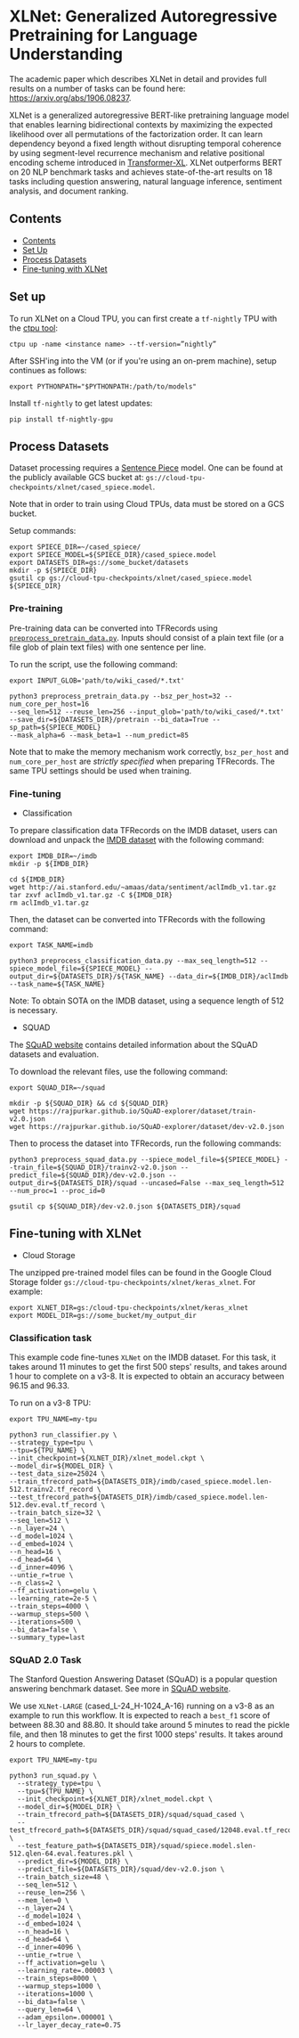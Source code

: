 # XLNet: Generalized Autoregressive Pretraining for Language Understanding

The academic paper which describes XLNet in detail and provides full results on
a number of tasks can be found here: https://arxiv.org/abs/1906.08237.

XLNet is a generalized autoregressive BERT-like pretraining language model that
enables learning bidirectional contexts by maximizing the expected likelihood
over all permutations of the factorization order. It can learn dependency beyond
a fixed length without disrupting temporal coherence by using segment-level
recurrence mechanism and relative positional encoding scheme introduced in
[Transformer-XL](https://arxiv.org/pdf/1901.02860.pdf). XLNet outperforms BERT
on 20 NLP benchmark tasks and achieves state-of-the-art results on 18 tasks
including question answering, natural language inference, sentiment analysis,
and document ranking.

## Contents

*   [Contents](#contents)
*   [Set Up](#set-up)
*   [Process Datasets](#process-datasets)
*   [Fine-tuning with XLNet](#fine-tuning-with-xlnet)

## Set up

To run XLNet on a Cloud TPU, you can first create a `tf-nightly` TPU with the
[ctpu tool](https://github.com/tensorflow/tpu/tree/master/tools/ctpu):

```shell
ctpu up -name <instance name> --tf-version=”nightly”
```

After SSH'ing into the VM (or if you're using an on-prem machine), setup
continues as follows:

```shell
export PYTHONPATH="$PYTHONPATH:/path/to/models"
```

Install `tf-nightly` to get latest updates:

```shell
pip install tf-nightly-gpu
```

## Process Datasets

Dataset processing requires a
[Sentence Piece](https://github.com/google/sentencepiece) model. One can be
found at the publicly available GCS bucket at:
`gs://cloud-tpu-checkpoints/xlnet/cased_spiece.model`.

Note that in order to train using Cloud TPUs, data must be stored on a GCS
bucket.

Setup commands:

```shell
export SPIECE_DIR=~/cased_spiece/
export SPIECE_MODEL=${SPIECE_DIR}/cased_spiece.model
export DATASETS_DIR=gs://some_bucket/datasets
mkdir -p ${SPIECE_DIR}
gsutil cp gs://cloud-tpu-checkpoints/xlnet/cased_spiece.model ${SPIECE_DIR}
```


### Pre-training

Pre-training data can be converted into TFRecords using
[`preprocess_pretrain_data.py`](preprocess_pretrain_data.py). Inputs should
consist of a plain text file (or a file glob of plain text files) with one
sentence per line.

To run the script, use the following command:

```shell
export INPUT_GLOB='path/to/wiki_cased/*.txt'

python3 preprocess_pretrain_data.py --bsz_per_host=32 --num_core_per_host=16
--seq_len=512 --reuse_len=256 --input_glob='path/to/wiki_cased/*.txt'
--save_dir=${DATASETS_DIR}/pretrain --bi_data=True --sp_path=${SPIECE_MODEL}
--mask_alpha=6 --mask_beta=1 --num_predict=85
```

Note that to make the memory mechanism work correctly, `bsz_per_host` and
`num_core_per_host` are *strictly specified* when preparing TFRecords. The same
TPU settings should be used when training.

### Fine-tuning

*   Classification

To prepare classification data TFRecords on the IMDB dataset, users can download
and unpack the [IMDB dataset](https://www.imdb.com/interfaces/) with the
following command:

```shell
export IMDB_DIR=~/imdb
mkdir -p ${IMDB_DIR}

cd ${IMDB_DIR}
wget http://ai.stanford.edu/~amaas/data/sentiment/aclImdb_v1.tar.gz
tar zxvf aclImdb_v1.tar.gz -C ${IMDB_DIR}
rm aclImdb_v1.tar.gz
```

Then, the dataset can be converted into TFRecords with the following command:

```shell
export TASK_NAME=imdb

python3 preprocess_classification_data.py --max_seq_length=512 --spiece_model_file=${SPIECE_MODEL} --output_dir=${DATASETS_DIR}/${TASK_NAME} --data_dir=${IMDB_DIR}/aclImdb --task_name=${TASK_NAME}
```

Note: To obtain SOTA on the IMDB dataset, using a sequence length of 512 is
necessary.

*   SQUAD

The [SQuAD website](https://rajpurkar.github.io/SQuAD-explorer/) contains
detailed information about the SQuAD datasets and evaluation.

To download the relevant files, use the following command:

```shell
export SQUAD_DIR=~/squad

mkdir -p ${SQUAD_DIR} && cd ${SQUAD_DIR}
wget https://rajpurkar.github.io/SQuAD-explorer/dataset/train-v2.0.json
wget https://rajpurkar.github.io/SQuAD-explorer/dataset/dev-v2.0.json
```

Then to process the dataset into TFRecords, run the following commands:

```shell
python3 preprocess_squad_data.py --spiece_model_file=${SPIECE_MODEL} --train_file=${SQUAD_DIR}/trainv2-v2.0.json --predict_file=${SQUAD_DIR}/dev-v2.0.json --output_dir=${DATASETS_DIR}/squad --uncased=False --max_seq_length=512 --num_proc=1 --proc_id=0

gsutil cp ${SQUAD_DIR}/dev-v2.0.json ${DATASETS_DIR}/squad
```

## Fine-tuning with XLNet

*   Cloud Storage

The unzipped pre-trained model files can be found in the Google Cloud Storage
folder `gs://cloud-tpu-checkpoints/xlnet/keras_xlnet`. For example:

```shell
export XLNET_DIR=gs:/cloud-tpu-checkpoints/xlnet/keras_xlnet
export MODEL_DIR=gs://some_bucket/my_output_dir
```

### Classification task

This example code fine-tunes `XLNet` on the IMDB dataset. For this task, it
takes around 11 minutes to get the first 500 steps' results, and takes around 1
hour to complete on a v3-8. It is expected to obtain an accuracy between 96.15
and 96.33.

To run on a v3-8 TPU:

```shell
export TPU_NAME=my-tpu

python3 run_classifier.py \
--strategy_type=tpu \
--tpu=${TPU_NAME} \
--init_checkpoint=${XLNET_DIR}/xlnet_model.ckpt \
--model_dir=${MODEL_DIR} \
--test_data_size=25024 \
--train_tfrecord_path=${DATASETS_DIR}/imdb/cased_spiece.model.len-512.trainv2.tf_record \
--test_tfrecord_path=${DATASETS_DIR}/imdb/cased_spiece.model.len-512.dev.eval.tf_record \
--train_batch_size=32 \
--seq_len=512 \
--n_layer=24 \
--d_model=1024 \
--d_embed=1024 \
--n_head=16 \
--d_head=64 \
--d_inner=4096 \
--untie_r=true \
--n_class=2 \
--ff_activation=gelu \
--learning_rate=2e-5 \
--train_steps=4000 \
--warmup_steps=500 \
--iterations=500 \
--bi_data=false \
--summary_type=last
```

### SQuAD 2.0 Task

The Stanford Question Answering Dataset (SQuAD) is a popular question answering
benchmark dataset. See more in
[SQuAD website](https://rajpurkar.github.io/SQuAD-explorer/).

We use `XLNet-LARGE` (cased_L-24_H-1024_A-16) running on a v3-8 as an example to
run this workflow. It is expected to reach a `best_f1` score of between 88.30
and 88.80. It should take around 5 minutes to read the pickle file, and then 18
minutes to get the first 1000 steps' results. It takes around 2 hours to
complete.

```shell
export TPU_NAME=my-tpu

python3 run_squad.py \
  --strategy_type=tpu \
  --tpu=${TPU_NAME} \
  --init_checkpoint=${XLNET_DIR}/xlnet_model.ckpt \
  --model_dir=${MODEL_DIR} \
  --train_tfrecord_path=${DATASETS_DIR}/squad/squad_cased \
  --test_tfrecord_path=${DATASETS_DIR}/squad/squad_cased/12048.eval.tf_record \
  --test_feature_path=${DATASETS_DIR}/squad/spiece.model.slen-512.qlen-64.eval.features.pkl \
  --predict_dir=${MODEL_DIR} \
  --predict_file=${DATASETS_DIR}/squad/dev-v2.0.json \
  --train_batch_size=48 \
  --seq_len=512 \
  --reuse_len=256 \
  --mem_len=0 \
  --n_layer=24 \
  --d_model=1024 \
  --d_embed=1024 \
  --n_head=16 \
  --d_head=64 \
  --d_inner=4096 \
  --untie_r=true \
  --ff_activation=gelu \
  --learning_rate=.00003 \
  --train_steps=8000 \
  --warmup_steps=1000 \
  --iterations=1000 \
  --bi_data=false \
  --query_len=64 \
  --adam_epsilon=.000001 \
  --lr_layer_decay_rate=0.75
```
